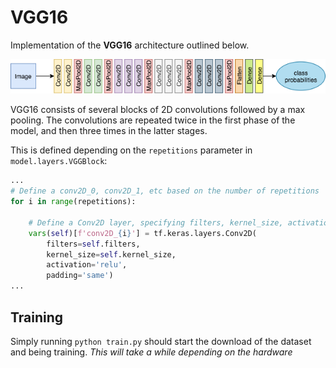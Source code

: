 # VGG16

Implementation of the **VGG16** architecture outlined below.

<p>
    <!<img src="data/VGG.png" width="220" height="240" />
    <img src="data/VGG.png"/>
</p>

VGG16 consists of several blocks of 2D convolutions followed by a max pooling. The convolutions are
repeated twice in the first phase of the model, and then three times in the latter stages.

This is defined depending on the `repetitions` parameter in `model.layers.VGGBlock`:

```python
...
# Define a conv2D_0, conv2D_1, etc based on the number of repetitions
for i in range(repetitions):

    # Define a Conv2D layer, specifying filters, kernel_size, activation and padding.
    vars(self)[f'conv2D_{i}'] = tf.keras.layers.Conv2D(
        filters=self.filters,
        kernel_size=self.kernel_size,
        activation='relu',
        padding='same')
...
```

## Training

Simply running `python train.py` should start the download of the dataset and being training. _This
will take a while depending on the hardware_
